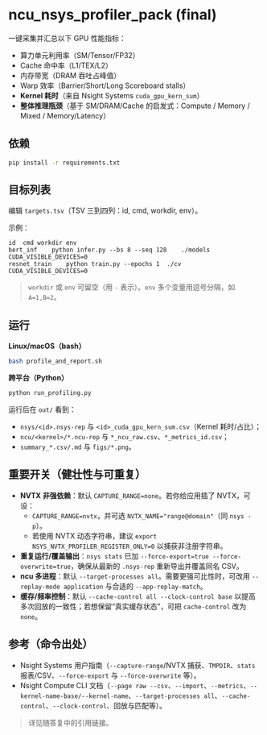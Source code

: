 # ncu_nsys_profiler_pack (final)

一键采集并汇总以下 GPU 性能指标：
- 算力单元利用率（SM/Tensor/FP32）
- Cache 命中率（L1/TEX/L2）
- 内存带宽（DRAM 吞吐占峰值）
- Warp 效率（Barrier/Short/Long Scoreboard stalls）
- **Kernel 耗时**（来自 Nsight Systems `cuda_gpu_kern_sum`）
- **整体推理瓶颈**（基于 SM/DRAM/Cache 的启发式：Compute / Memory / Mixed / Memory/Latency）

## 依赖
```bash
pip install -r requirements.txt
```

## 目标列表
编辑 `targets.tsv`（TSV 三到四列：id, cmd, workdir, env）。

示例：
```
id	cmd	workdir	env
bert_inf	python infer.py --bs 8 --seq 128	./models	CUDA_VISIBLE_DEVICES=0
resnet_train	python train.py --epochs 1	./cv	CUDA_VISIBLE_DEVICES=0
```

> `workdir` 或 `env` 可留空（用 `-` 表示）。`env` 多个变量用逗号分隔，如 `A=1,B=2`。

## 运行
**Linux/macOS（bash）**
```bash
bash profile_and_report.sh
```

**跨平台（Python）**
```bash
python run_profiling.py
```

运行后在 `out/` 看到：
- `nsys/<id>.nsys-rep` 与 `<id>_cuda_gpu_kern_sum.csv`（Kernel 耗时/占比）；
- `ncu/<kernel>/*.ncu-rep` 与 `*_ncu_raw.csv`、`*_metrics_id.csv`；
- `summary_*.csv/.md` 与 `figs/*.png`。

## 重要开关（健壮性与可重复）
- **NVTX 非强依赖**：默认 `CAPTURE_RANGE=none`。若你给应用插了 NVTX，可设：
  - `CAPTURE_RANGE=nvtx`，并可选 `NVTX_NAME="range@domain"`（同 `nsys -p`）。
  - 若使用 NVTX 动态字符串，建议 `export NSYS_NVTX_PROFILER_REGISTER_ONLY=0` 以捕获非注册字符串。
- **重复运行/覆盖输出**：`nsys stats` 已加 `--force-export=true --force-overwrite=true`，确保从最新的 `.nsys-rep` 重新导出并覆盖同名 CSV。
- **ncu 多进程**：默认 `--target-processes all`。需要更强可比性时，可改用 `--replay-mode application` 与合适的 `--app-replay-match`。
- **缓存/频率控制**：默认 `--cache-control all --clock-control base` 以提高多次回放的一致性；若想保留“真实缓存状态”，可把 `cache-control` 改为 `none`。

## 参考（命令出处）
- Nsight Systems 用户指南（`--capture-range`/NVTX 捕获、`TMPDIR`、`stats` 报表/CSV、`--force-export` 与 `--force-overwrite` 等）。
- Nsight Compute CLI 文档（`--page raw --csv`、`--import`、`--metrics`、`--kernel-name-base/--kernel-name`、`--target-processes all`、`--cache-control`、`--clock-control`、回放与匹配等）。

> 详见随答复中的引用链接。
